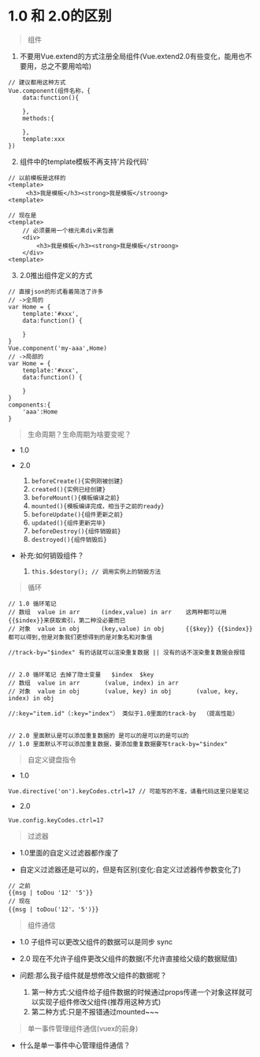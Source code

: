 # 1.0 和 2.0的区别

> 组件

1. 不要用Vue.extend的方式注册全局组件(Vue.extend2.0有些变化，能用也不要用，总之不要用哈哈)
```
// 建议都用这种方式
Vue.component(组件名称，{
    data:function(){
        
    },
    methods:{
    
    },
    template:xxx
})
```
2. 组件中的template模板不再支持'片段代码'
```
// 以前模板是这样的
<template>
     <h3>我是模板</h3><strong>我是模板</stroong>
<template>
```

```
// 现在是
<template>
    // 必须要用一个根元素div来包裹
    <div>
        <h3>我是模板</h3><strong>我是模板</stroong>
    </div>
<template>
```
3. 2.0推出组件定义的方式
```
// 直接json的形式看着简洁了许多
// ->全局的
var Home = {
    template:'#xxx',
    data:function() {
    
    }
}
Vue.component('my-aaa',Home)
// ->局部的
var Home = {
    template:'#xxx',
    data:function() {
    
    }
}
components:{
    'aaa':Home
}
```

> 生命周期？生命周期为啥要变呢？

+ 1.0

+ 2.0

    1. `beforeCreate(){实例刚被创建}`
    2. `created(){实例已经创建}`
    3. `beforeMount(){模板编译之前}`
    4. `mounted(){模板编译完成，相当于之前的ready}`
    5. `beforeUpdate(){组件更新之前}`
    6. `updated(){组件更新完毕}`
    7. `beforeDestroy(){组件销毁前}`
    8. `destroyed(){组件销毁后}`
    
+ 补充:如何销毁组件？

    1. `this.$destory(); // 调用实例上的销毁方法`
    
    
> 循环

```
// 1.0 循环笔记
// 数组  value in arr      (index,value) in arr    这两种都可以用{{$index}}来获取索引，第二种没必要而已
// 对象  value in obj      (key,value) in obj      {{$key}} {{$index}} 都可以得到,但是对象我们更想得到的是对象名和对象值

//track-by="$index" 有的话就可以渲染重复数据 || 没有的话不渲染重复数据会报错


// 2.0 循环笔记 去掉了隐士变量   $index  $key
// 数组  value in arr       (value, index) in arr
// 对象  value in obj       (value, key) in obj       (value, key, index) in obj

//:key="item.id"（:key="index"） 类似于1.0里面的track-by  （提高性能）


// 2.0 里面默认是可以添加重复数据的 是可以的是可以的是可以的
// 1.0 里面默认不可以添加重复数据，要添加重复数据要写track-by="$index"
```

> 自定义键盘指令

+ 1.0

`Vue.directive('on').keyCodes.ctrl=17 // 可能写的不准，请看代码这里只是笔记`

+ 2.0

`Vue.config.keyCodes.ctrl=17`


> 过滤器

+ 1.0里面的自定义过滤器都作废了

+ 自定义过滤器还是可以的，但是有区别(变化:自定义过滤器传参数变化了)

```
// 之前
{{msg | toDou '12' '5'}}
// 现在
{{msg | toDou('12'，'5')}}
```

> 组件通信

+ 1.0 子组件可以更改父组件的数据可以是同步 sync

+ 2.0 现在不允许子组件更改父组件的数据(不允许直接给父级的数据赋值)

+ 问题:那么我子组件就是想修改父组件的数据呢？
    
    1. 第一种方式:父组件给子组件数据的时候通过props传递一个对象这样就可以实现子组件修改父组件(推荐用这种方式)
    2. 第二种方式:只是不报错通过mounted~~~
    
> 单一事件管理组件通信(vuex的前身)

+ 什么是单一事件中心管理组件通信？
    
    
